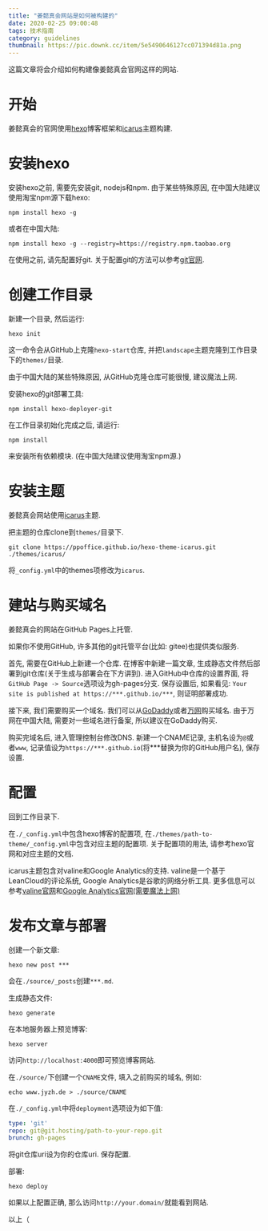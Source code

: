 ```yaml
---
title: "姜懿真会网站是如何被构建的"
date: 2020-02-25 09:00:48
tags: 技术指南
category: guidelines
thumbnail: https://pic.downk.cc/item/5e5490646127cc071394d81a.png
---
```


这篇文章将会介绍如何构建像姜懿真会官网这样的网站.

<!--more-->

# 开始

姜懿真会的官网使用[hexo](https://hexo.io/)博客框架和[icarus](https://ppoffice.github.io/hexo-theme-icarus)主题构建.

# 安装hexo

安装hexo之前, 需要先安装git, nodejs和npm. 由于某些特殊原因, 在中国大陆建议使用淘宝npm源下载hexo: 

```
npm install hexo -g
```

或者在中国大陆: 

```
npm install hexo -g --registry=https://registry.npm.taobao.org
```

在使用之前, 请先配置好git. 关于配置git的方法可以参考[git官网](https://git-scm.com).

# 创建工作目录

新建一个目录, 然后运行: 

```
hexo init
```

这一命令会从GitHub上克隆`hexo-start`仓库, 并把`landscape`主题克隆到工作目录下的`themes/`目录. 

由于中国大陆的某些特殊原因, 从GitHub克隆仓库可能很慢, 建议魔法上网.

安装hexo的git部署工具:

```
npm install hexo-deployer-git
```

在工作目录初始化完成之后, 请运行: 

```
npm install
```

来安装所有依赖模块. (在中国大陆建议使用淘宝npm源.)

# 安装主题

姜懿真会网站使用[icarus](https://ppoffice.github.io/hexo-theme-icarus)主题. 

把主题的仓库clone到`themes/`目录下. 

```
git clone https://ppoffice.github.io/hexo-theme-icarus.git ./themes/icarus/
```

将`_config.yml`中的themes项修改为`icarus`. 

# 建站与购买域名

姜懿真会的网站在GitHub Pages上托管. 

如果你不使用GitHub, 许多其他的git托管平台(比如: gitee)也提供类似服务.

首先, 需要在GitHub上新建一个仓库. 在博客中新建一篇文章, 生成静态文件然后部署到git仓库(关于生成与部署会在下方讲到). 进入GitHub中仓库的设置界面, 将`GitHub Page -> Source`选项设为gh-pages分支. 保存设置后, 如果看见: `Your site is published at https://***.github.io/***`, 则证明部署成功.

接下来, 我们需要购买一个域名. 我们可以从[GoDaddy](https://sg.godaddy.com/zh)或者[万网](https://wanwang.aliyun.com)购买域名. 由于万网在中国大陆, 需要对一些域名进行备案, 所以建议在GoDaddy购买. 

购买完域名后, 进入管理控制台修改DNS. 新建一个CNAME记录, 主机名设为`@`或者`www`, 记录值设为`https://***.github.io`(将***替换为你的GitHub用户名), 保存设置.  

# 配置

回到工作目录下.

在`./_config.yml`中包含hexo博客的配置项, 在`./themes/path-to-theme/_config.yml`中包含对应主题的配置项. 关于配置项的用法, 请参考hexo官网和对应主题的文档. 

icarus主题包含对valine和Google Analytics的支持. valine是一个基于LeanCloud的评论系统, Google Analytics是谷歌的网络分析工具. 更多信息可以参考[valine官网](https://valine.js.org/)和[Google Analytics官网(需要魔法上网)](https://analytics.google.com/)

# 发布文章与部署

创建一个新文章:

```
hexo new post ***
```

会在`./source/_posts`创建`***.md`.

生成静态文件:

```
hexo generate
```

在本地服务器上预览博客:

```
hexo server
```

访问`http://localhost:4000`即可预览博客网站.

在`./source/`下创建一个`CNAME`文件, 填入之前购买的域名, 例如:

```
echo www.jyzh.de > ./source/CNAME
```

在`./_config.yml`中将`deployment`选项设为如下值:

```yaml
type: 'git'
repo: git@git.hosting/path-to-your-repo.git
brunch: gh-pages
```

将git仓库uri设为你的仓库uri. 保存配置.

部署:

```
hexo deploy
```

如果以上配置正确, 那么访问`http://your.domain/`就能看到网站.

以上（
